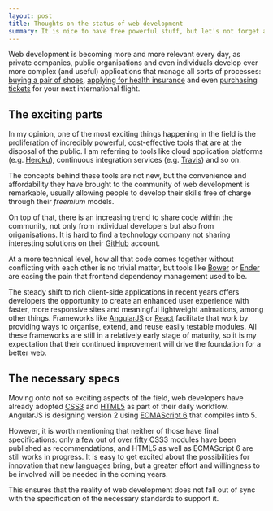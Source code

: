 ```yaml
---
layout: post
title: Thoughts on the status of web development
summary: It is nice to have free powerful stuff, but let's not forget about the standards.
---
```


Web development is becoming more and more relevant every day, as private
companies, public organisations and even individuals develop ever more
complex (and useful) applications that manage all sorts of processes:
[buying a pair of shoes](http://www.theiconic.com.au/mens-shoes/),
[applying for health insurance](https://www.healthcare.gov/) and even
[purchasing tickets](http://www.qantas.com.au/travel/airlines/flight-search/global/en)
for your next international flight.

## The exciting parts

In my opinion, one of the most exciting things happening in the field is the
proliferation of incredibly powerful, cost-effective tools that are at the
disposal of the public. I am referring to tools like cloud application platforms
(e.g. [Heroku](https://www.heroku.com/)), continuous integration services
(e.g. [Travis](https://travis-ci.org/)) and so on.

The concepts behind these tools are not new, but the convenience and
affordability they have brought to the community of web development is
remarkable, usually allowing people to develop their skills free of charge
through their _freemium_ models.

On top of that, there is an increasing trend to share code within the community,
not only from individual developers but also from origanisations. It is hard to
find a technology company not sharing interesting solutions on their
[GitHub](https://github.com/) account.

At a more technical level, how all that code comes together without conflicting
with each other is no trivial matter, but tools like [Bower](http://bower.io/)
or [Ender](http://enderjs.com/) are easing the pain that frontend dependency
management used to be.

The steady shift to rich client-side applications in recent years offers
developers the opportunity to create an enhanced user experience with faster,
more responsive sites and meaningful lightweight animations, among other things.
Frameworks like [AngularJS](https://angularjs.org/) or
[React](http://facebook.github.io/react/) facilitate that work by providing ways
to organise, extend, and reuse easily testable modules. All these frameworks are
still in a relatively early stage of maturity, so it is my expectation that
their continued improvement will drive the foundation for a better web.

## The necessary specs

Moving onto not so exciting aspects of the field, web developers have already
adopted [CSS3](http://en.wikipedia.org/wiki/Cascading_Style_Sheets#CSS_3) and
[HTML5](http://en.wikipedia.org/wiki/HTML5) as part of their daily workflow.
AngularJS is designing version 2 using
[ECMAScript 6](http://en.wikipedia.org/wiki/ECMAScript#Versions) that compiles
into 5.

However, it is worth mentioning that neither of those have final specifications:
only [a few out of over fifty CSS3](http://www.w3.org/TR/#tr_CSS) modules have
been published as recommendations, and HTML5 as well as ECMAScript 6 are still
works in progress. It is easy to get excited about the possibilities for
innovation that new languages bring, but a greater effort and willingness to be
involved will be needed in the coming years.

This ensures that the reality of web development does not fall out of sync with
the specification of the necessary standards to support it.
